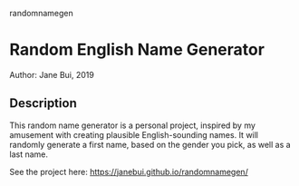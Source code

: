 randomnamegen
# Random English Name Generator
Author: Jane Bui, 2019

## Description
This random name generator is a personal project, inspired by my amusement with creating plausible English-sounding names. It will randomly generate a first name, based on the gender you pick, as well as a last name.

See the project here: https://janebui.github.io/randomnamegen/
